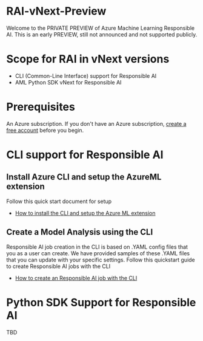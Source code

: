 # RAI-vNext-Preview
Welcome to the PRIVATE PREVIEW of Azure Machine Learning Responsible AI. This is an early PREVIEW, still not announced and not supported publicly.

# Scope for RAI in vNext versions
- CLI (Common-Line Interface) support for Responsible AI
- AML Python SDK vNext for Responsible AI 

# Prerequisites
An Azure subscription. If you don't have an Azure subscription, [create a free account](https://aka.ms/AMLFree) before you begin.

# CLI support for Responsible AI
## Install Azure CLI and setup the AzureML extension
Follow this quick start document for setup
- [How to install the CLI and setup the Azure ML extension](https://github.com/Azure/AutoML-vNext-Preview/blob/main/docs/cli/cli-installation.rst)


## Create a Model Analysis using the CLI
Responsible AI job creation in the CLI is based on .YAML config files that you as a user can create. We have provided samples of these .YAML files that you can update with your specific settings. Follow this quickstart guide to create Responsible AI jobs with the CLI
- [How to create an Responsible AI job with the CLI]()

# Python SDK Support for Responsible AI
TBD
